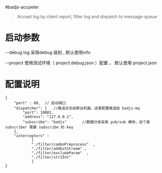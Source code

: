 #badjs-accpeter

> Accept log by client report, filter log and dispatch to message-queue


# 启动参数
--debug  log 采用debug 级别 , 默认使用info

--project 使用测试环境（ project.debug.json ）配置 ， 默认使用 project.json

# 配置说明
```
{
    "port" : 80,  // 启动端口
    "dispatcher": {   //推送日志给那台机器，这里配置推送给 badjs-mq
        "port": 10001,
        "address": "127.0.0.1",
        "subscribe": "badjs"       //数据分发采用 pub/sub 模块，这个是 subscriber 需要 subscribe 的 key
    },
    "interceptors" :
            [
            "./filter/comboPreprocess"  ,
            "./filter/addExtStream" ,
            "./filter/excludeParam"  ,
            "./filter/str2Int"
            ]
}
```



